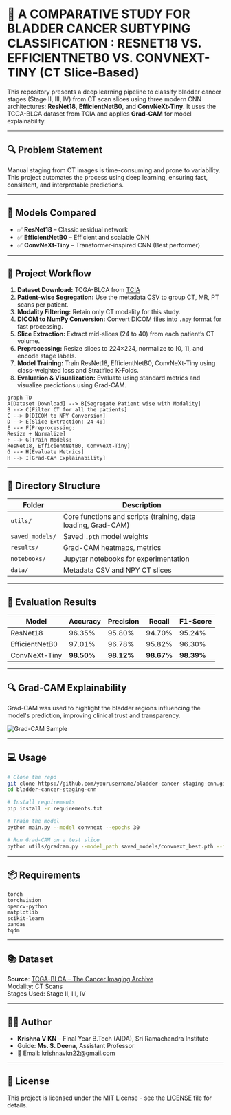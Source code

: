 # 🧠 A COMPARATIVE STUDY FOR BLADDER CANCER SUBTYPING CLASSIFICATION : RESNET18 VS. EFFICIENTNETB0 VS. CONVNEXT-TINY (CT Slice-Based)

This repository presents a deep learning pipeline to classify bladder cancer stages (Stage II, III, IV) from CT scan slices using three modern CNN architectures: **ResNet18**, **EfficientNetB0**, and **ConvNeXt-Tiny**. It uses the TCGA-BLCA dataset from TCIA and applies **Grad-CAM** for model explainability.

---

## 🔍 Problem Statement
Manual staging from CT images is time-consuming and prone to variability. This project automates the process using deep learning, ensuring fast, consistent, and interpretable predictions.

---

## 🧰 Models Compared
- ✅ **ResNet18** – Classic residual network
- ✅ **EfficientNetB0** – Efficient and scalable CNN
- ✅ **ConvNeXt-Tiny** – Transformer-inspired CNN (Best performer)

---

## 🚀 Project Workflow

1. **Dataset Download:** TCGA-BLCA from [TCIA](https://www.cancerimagingarchive.net/collection/tcga-blca/)
2. **Patient-wise Segregation:** Use the metadata CSV to group CT, MR, PT scans per patient.
3. **Modality Filtering:** Retain only CT modality for this study.
4. **DICOM to NumPy Conversion:** Convert DICOM files into `.npy` format for fast processing.
5. **Slice Extraction:** Extract mid-slices (24 to 40) from each patient’s CT volume.
6. **Preprocessing:** Resize slices to 224×224, normalize to [0, 1], and encode stage labels.
7. **Model Training:** Train ResNet18, EfficientNetB0, ConvNeXt-Tiny using class-weighted loss and Stratified K-Folds.
8. **Evaluation & Visualization:** Evaluate using standard metrics and visualize predictions using Grad-CAM.

```mermaid
graph TD
A[Dataset Download] --> B[Segregate Patient wise with Modality]
B --> C[Filter CT for all the patients]
C --> D[DICOM to NPY Conversion]
D --> E[Slice Extraction: 24–40]
E --> F[Preprocessing: 
Resize + Normalize]
F --> G[Train Models: 
ResNet18, EfficientNetB0, ConvNeXt-Tiny]
G --> H[Evaluate Metrics]
H --> I[Grad-CAM Explainability]
```

---

## 📁 Directory Structure

| Folder | Description |
|--------|-------------|
| `utils/` | Core functions and scripts (training, data loading, Grad-CAM) |
| `saved_models/` | Saved `.pth` model weights |
| `results/` | Grad-CAM heatmaps, metrics |
| `notebooks/` | Jupyter notebooks for experimentation |
| `data/` | Metadata CSV and NPY CT slices |

---

## 🧪 Evaluation Results

| Model           | Accuracy | Precision | Recall | F1-Score |
|----------------|----------|-----------|--------|----------|
| ResNet18        | 96.35%   | 95.80%    | 94.70% | 95.24%   |
| EfficientNetB0  | 97.01%   | 96.78%    | 95.82% | 96.30%   |
| ConvNeXt-Tiny   | **98.50%** | **98.12%** | **98.67%** | **98.39%** |

---

## 🔍 Grad-CAM Explainability

Grad-CAM was used to highlight the bladder regions influencing the model's prediction, improving clinical trust and transparency.

![Grad-CAM Sample](results/gradcam_examples/sample1.png)

---

## 💻 Usage

```bash
# Clone the repo
git clone https://github.com/yourusername/bladder-cancer-staging-cnn.git
cd bladder-cancer-staging-cnn

# Install requirements
pip install -r requirements.txt

# Train the model
python main.py --model convnext --epochs 30

# Run Grad-CAM on a test slice
python utils/gradcam.py --model_path saved_models/convnext_best.pth --image_path data/sample.npy
```

---

## 📦 Requirements

```
torch
torchvision
opencv-python
matplotlib
scikit-learn
pandas
tqdm
```

---

## 📚 Dataset

**Source**: [TCGA-BLCA – The Cancer Imaging Archive](https://www.cancerimagingarchive.net/collection/tcga-blca/)  
Modality: CT Scans  
Stages Used: Stage II, III, IV

---

## 🧑‍⚕️ Author

- **Krishna V KN** – Final Year B.Tech (AIDA), Sri Ramachandra Institute  
- Guide: **Ms. S. Deena**, Assistant Professor  
- 📧 Email: krishnavkn22@gmail.com

---

## 📌 License

This project is licensed under the MIT License - see the [LICENSE](LICENSE) file for details.
